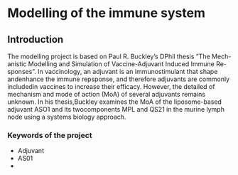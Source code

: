 # Modelling of the immune system
## Introduction
The modelling project is based on Paul R. Buckley’s DPhil thesis ”The Mech-anistic  Modelling  and  Simulation  of  Vaccine-Adjuvant  Induced  Immune  Re-sponses”.  In vaccinology, an adjuvant is an immunostimulant that shape andenhance the immune repsponse, and therefore adjuvants are commonly includedin vaccines to increase their efficacy.  However, the detailed of mechanism and mode  of  action  (MoA)  of  several  adjuvants  remains  unknown. In  his  thesis,Buckley examines the MoA of the liposome-based adjuvant ASO1 and its twocomponents MPL and QS21 in the murine lymph node using a systems biology approach. 

### Keywords of the project
- Adjuvant
- AS01
- 